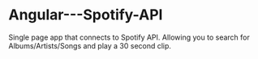 # Angular---Spotify-API
Single page app that connects to Spotify API. Allowing you to search for Albums/Artists/Songs and play a 30 second clip.
